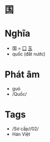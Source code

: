 # 国

# Nghĩa
* 国 = [囗](囗.md) [玉](玉.md)
* quốc (đất nước)

# Phát âm
* guó
*  /Quốc/

# Tags
* /Sơ cấp//02/
*  Hán Việt

<script>window.HANZI_FIELD='国';</script>
